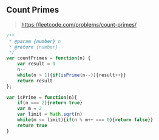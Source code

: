 ## Count Primes 

> https://leetcode.com/problems/count-primes/

```javascript
/**
 * @param {number} n
 * @return {number}
 */
var countPrimes = function(n) {
    var result = 0
    n--
    while(n > 1){if(isPrime(n--)){result++}}
    return result
};

var isPrime = function(n){
    if(n === 2){return true}
    var m = 2
    var limit = Math.sqrt(n)
    while(m <= limit){if(n % m++ === 0){return false}}
    return true
}
```